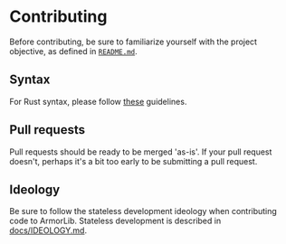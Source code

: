 # Contributing
Before contributing, be sure to familiarize yourself with the project objective, as defined in [`README.md`](README.md).

## Syntax
For Rust syntax, please follow [these](https://aturon.github.io/) guidelines.

## Pull requests
Pull requests should be ready to be merged 'as-is'. If your pull request doesn't, perhaps it's a bit too early to be submitting a pull request.

## Ideology
Be sure to follow the stateless development ideology when contributing code to ArmorLib. Stateless development is described in [docs/IDEOLOGY.md](docs/IDEOLOGY.md).
